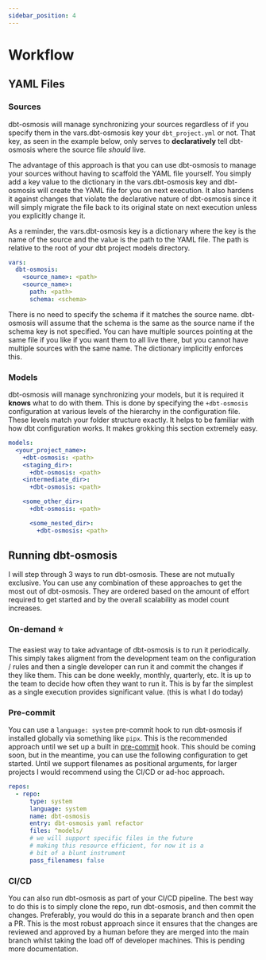 ```yaml
---
sidebar_position: 4
---
```

# Workflow

## YAML Files

### Sources

dbt-osmosis will manage synchronizing your sources regardless of if you specify them in the vars.dbt-osmosis key your `dbt_project.yml` or not. That key, as seen in the example below, only serves to **declaratively** tell dbt-osmosis where the source file _should_ live. 

The advantage of this approach is that you can use dbt-osmosis to manage your sources without having to scaffold the YAML file yourself. You simply add a key value to the dictionary in the vars.dbt-osmosis key and dbt-osmosis will create the YAML file for you on next execution. It also hardens it against changes that violate the declarative nature of dbt-osmosis since it will simply migrate the file back to its original state on next execution unless you explicitly change it.

As a reminder, the vars.dbt-osmosis key is a dictionary where the key is the name of the source and the value is the path to the YAML file. The path is relative to the root of your dbt project models directory.

```yaml title="dbt_project.yml"
vars:
  dbt-osmosis:
    <source_name>: <path>
    <source_name>:
      path: <path>
      schema: <schema>
```

There is no need to specify the schema if it matches the source name. dbt-osmosis will assume that the schema is the same as the source name if the schema key is not specified. You can have multiple sources pointing at the same file if you like if you want them to all live there, but you cannot have multiple sources with the same name. The dictionary implicitly enforces this.

### Models

dbt-osmosis will manage synchronizing your models, but it is required it **knows** what to do with them. This is done by specifying the `+dbt-osmosis` configuration at various levels of the hierarchy in the configuration file. These levels match your folder structure exactly. It helps to be familiar with how dbt configuration works. It makes grokking this section extremely easy.

```yaml title="dbt_project.yml"
models:
  <your_project_name>:
    +dbt-osmosis: <path>
    <staging_dir>:
      +dbt-osmosis: <path>
    <intermediate_dir>:
      +dbt-osmosis: <path>

    <some_other_dir>:
      +dbt-osmosis: <path>

      <some_nested_dir>:
        +dbt-osmosis: <path>
```

## Running dbt-osmosis

I will step through 3 ways to run dbt-osmosis. These are not mutually exclusive. You can use any combination of these approaches to get the most out of dbt-osmosis. They are ordered based on the amount of effort required to get started and by the overall scalability as model count increases. 

### On-demand ⭐️

The easiest way to take advantage of dbt-osmosis is to run it periodically. This simply takes aligment from the development team on the configuration / rules and then a single developer can run it and commit the changes if they like them. This can be done weekly, monthly, quarterly, etc. It is up to the team to decide how often they want to run it. This is by far the simplest as a single execution provides significant value. (this is what I do today)

### Pre-commit

You can use a `language: system` pre-commit hook to run dbt-osmosis if installed globally via something like `pipx`. This is the recommended approach until we set up a built in [pre-commit](https://pre-commit.com/) hook. This should be coming soon, but in the meantime, you can use the following configuration to get started. Until we support filenames as positional arguments, for larger projects I would recommend using the CI/CD or ad-hoc approach.

```yaml title=".pre-commit-config.yaml"
repos:
  - repo:
      type: system
      language: system
      name: dbt-osmosis
      entry: dbt-osmosis yaml refactor
      files: ^models/
      # we will support specific files in the future
      # making this resource efficient, for now it is a
      # bit of a blunt instrument
      pass_filenames: false
```

### CI/CD

You can also run dbt-osmosis as part of your CI/CD pipeline. The best way to do this is to simply clone the repo, run dbt-osmosis, and then commit the changes. Preferably, you would do this in a separate branch and then open a PR. This is the most robust approach since it ensures that the changes are reviewed and approved by a human before they are merged into the main branch whilst taking the load off of developer machines. This is pending more documentation.
